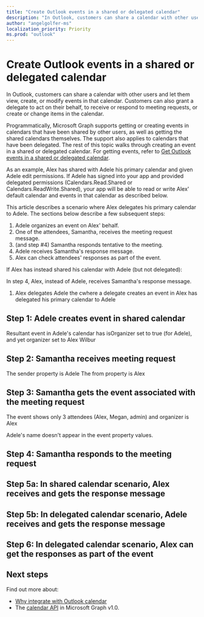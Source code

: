 ```yaml
---
title: "Create Outlook events in a shared or delegated calendar"
description: "In Outlook, customers can share a calendar with other users and let them view or modify events in that calendar. Customers can also grant a delegate to act on their  behalf, to receive or respond to meeting requests, or create or change items in the calendar."
author: "angelgolfer-ms"
localization_priority: Priority
ms.prod: "outlook"
---
```


# Create Outlook events in a shared or delegated calendar

In Outlook, customers can share a calendar with other users and let them view, create, or modify events in that calendar. Customers can also grant a delegate to act on their  behalf, to receive or respond to meeting requests, or create or change items in the calendar.

Programmatically, Microsoft Graph supports getting or creating events in calendars that have been shared by other users, as well as getting the shared calendars themselves. The support also applies to calendars that have been delegated. The rest of this topic walks through creating an event in a shared or delegated calendar. For getting events, refer to [Get Outlook events in a shared or delegated calendar](outlook-get-shared-events-calendars.md).

As an example, Alex has shared with Adele his primary calendar and given Adele edit permissions. If Adele has signed into your app and provided delegated permissions (Calendars.Read.Shared or Calendars.ReadWrite.Shared), your app will be able to read or write Alex' default calendar and events in that calendar as described below.

This article describes a scenario where Alex delegates his primary calendar to Adele. The sections below describe a few subsequent steps:
1. Adele organizes an event on Alex' behalf. 
2. One of the attendees, Samantha, receives the meeting request message.
3. (and step #4) Samantha responds tentative to the meeting.
4. Adele receives Samantha's response message.
5. Alex can check attendees' responses as part of the event.

If Alex has instead shared his calendar with Adele (but not delegated):

In step 4, Alex, instead of Adele, receives Samantha's response message.


1. Alex delegates Adele  the cwhere a delegate creates an event in  Alex has delegated his primary calendar to Adele

## Step 1: Adele creates event in shared calendar

Resultant event in Adele's calendar has isOrganizer set to true (for Adele), and yet organizer set to Alex Wilbur


## Step 2: Samantha receives meeting request 

The sender property is Adele
The from property is Alex

## Step 3: Samantha gets the event associated with the meeting request

The event shows only 3 attendees (Alex, Megan, admin)
and organizer is Alex

Adele's name doesn't appear in the event property values.

## Step 4: Samantha responds to the meeting request



## Step 5a: In shared calendar scenario, Alex receives and gets the response message



## Step 5b: In delegated calendar scenario, Adele receives and gets the response message



## Step 6: In delegated calendar scenario, Alex can get the responses as part of the event



## Next steps

Find out more about:

- [Why integrate with Outlook calendar](outlook-calendar-concept-overview.md)
- The [calendar API](/graph/api/resources/calendar?view=graph-rest-1.0) in Microsoft Graph v1.0.